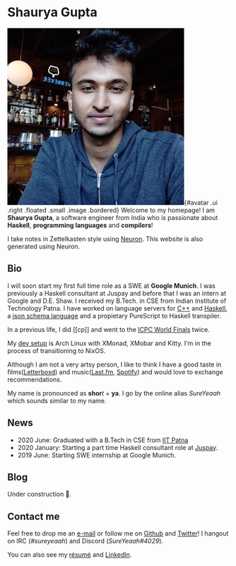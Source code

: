 # Shaurya Gupta

![Moi](static/me.jpg){#avatar .ui .right .floated .small .image .bordered}
Welcome to my homepage! I am __Shaurya Gupta__, a software engineer from India who is passionate about __Haskell__, __programming languages__ and __compilers__!

I take notes in Zettelkasten style using [Neuron][1]. This website is also generated using Neuron.

## Bio

I will soon start my first full time role as a SWE at __Google Munich__. I was previously a Haskell consultant at Juspay and before that I was an intern at Google and D.E. Shaw. I received my B.Tech. in CSE from Indian Institute of Technology Patna.
I have worked on language servers for [C++][11] and [Haskell][12], a [json schema language][10] and a propietary PureScript to Haskell transpiler.

In a previous life, I did [[cp]] and went to the [ICPC World Finals][13] twice.

My [dev setup][17] is Arch Linux with XMonad, XMobar and Kitty. I'm in the process of transitioning to NixOS.

Although I am not a very artsy person, I like to think I have a good taste in films([Letterboxd][2]) and music([Last.fm][6], [Spotify][4]) and would love to exchange recommendations.

My name is pronounced as **shor**_t_ + **ya**. I go by the online alias _SureYeaah_ which sounds similar to my name.


## News
- 2020 June: Graduated with a B.Tech in CSE from [IIT Patna][9]
- 2020 January: Starting a part time Haskell consultant role at [Juspay][8].
- 2019 June: Starting SWE internship at Google Munich.

## Blog
Under construction 🚧.

## Contact me
Feel free to drop me an [e-mail][7] or follow me on [Github][3] and [Twitter][5]! I hangout on IRC (_#sureyeaah_) and Discord (_SureYeaah#4029_).

You can also see my [résumé][15] and [LinkedIn][16].


[1]: http://neuron.zettel.page
[2]: https://letterboxd.com/shauryab98/
[3]: https://github.com/sureyeaah
[4]: https://open.spotify.com/user/p8cqc058v66yi8pae3j6s0e8l
[5]: https://twitter.com/sureyeaah
[6]: https://www.last.fm/user/sureyeaah
[7]: mailto:shauryab98@gmail.com
[8]: https://juspay.in
[9]: http://www.iitp.ac.in
[10]: https://hackage.haskell.org/package/medea
[11]: https://clangd.llvm.org
[12]: https://github.com/haskell/haskell-language-server
[13]: https://icpc.global/ICPCID/KAMEC7NHU1IL
[14]: https://codeforces.com/profile/sureyeaah
[15]: static/resume.pdf
[16]: https://linkedin.com/in/sureyeaah
[17]: https://github.com/sureyeaah/dotfiles

